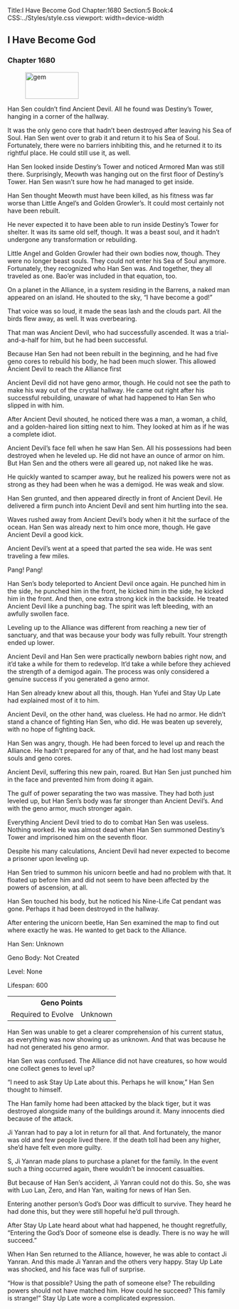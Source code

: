 Title:I Have Become God 
Chapter:1680 
Section:5 
Book:4 
CSS:../Styles/style.css 
viewport: width=device-width
  
## I Have Become God
### Chapter 1680 
<figure>
	<img src="../Images/gem.gif" alt="gem" id="gem" width="120" height="60" />
</figure>
  

  
  Han Sen couldn’t find Ancient Devil. All he found was Destiny’s Tower, hanging in a corner of the hallway.

It was the only geno core that hadn’t been destroyed after leaving his Sea of Soul. Han Sen went over to grab it and return it to his Sea of Soul. Fortunately, there were no barriers inhibiting this, and he returned it to its rightful place. He could still use it, as well.

Han Sen looked inside Destiny’s Tower and noticed Armored Man was still there. Surprisingly, Meowth was hanging out on the first floor of Destiny’s Tower. Han Sen wasn’t sure how he had managed to get inside.

Han Sen thought Meowth must have been killed, as his fitness was far worse than Little Angel’s and Golden Growler’s. It could most certainly not have been rebuilt.

He never expected it to have been able to run inside Destiny’s Tower for shelter. It was its same old self, though. It was a beast soul, and it hadn’t undergone any transformation or rebuilding.

Little Angel and Golden Growler had their own bodies now, though. They were no longer beast souls. They could not enter his Sea of Soul anymore. Fortunately, they recognized who Han Sen was. And together, they all traveled as one. Bao’er was included in that equation, too.

On a planet in the Alliance, in a system residing in the Barrens, a naked man appeared on an island. He shouted to the sky, “I have become a god!”

That voice was so loud, it made the seas lash and the clouds part. All the birds flew away, as well. It was overbearing.

That man was Ancient Devil, who had successfully ascended. It was a trial-and-a-half for him, but he had been successful.

Because Han Sen had not been rebuilt in the beginning, and he had five geno cores to rebuild his body, he had been much slower. This allowed Ancient Devil to reach the Alliance first

Ancient Devil did not have geno armor, though. He could not see the path to make his way out of the crystal hallway. He came out right after his successful rebuilding, unaware of what had happened to Han Sen who slipped in with him.

After Ancient Devil shouted, he noticed there was a man, a woman, a child, and a golden-haired lion sitting next to him. They looked at him as if he was a complete idiot.

Ancient Devil’s face fell when he saw Han Sen. All his possessions had been destroyed when he leveled up. He did not have an ounce of armor on him. But Han Sen and the others were all geared up, not naked like he was.

He quickly wanted to scamper away, but he realized his powers were not as strong as they had been when he was a demigod. He was weak and slow.

Han Sen grunted, and then appeared directly in front of Ancient Devil. He delivered a firm punch into Ancient Devil and sent him hurtling into the sea.

Waves rushed away from Ancient Devil’s body when it hit the surface of the ocean. Han Sen was already next to him once more, though. He gave Ancient Devil a good kick.

Ancient Devil’s went at a speed that parted the sea wide. He was sent traveling a few miles.

Pang! Pang!

Han Sen’s body teleported to Ancient Devil once again. He punched him in the side, he punched him in the front, he kicked him in the side, he kicked him in the front. And then, one extra strong kick in the backside. He treated Ancient Devil like a punching bag. The spirit was left bleeding, with an awfully swollen face.

Leveling up to the Alliance was different from reaching a new tier of sanctuary, and that was because your body was fully rebuilt. Your strength ended up lower.

Ancient Devil and Han Sen were practically newborn babies right now, and it’d take a while for them to redevelop. It’d take a while before they achieved the strength of a demigod again. The process was only considered a genuine success if you generated a geno armor.

Han Sen already knew about all this, though. Han Yufei and Stay Up Late had explained most of it to him.

Ancient Devil, on the other hand, was clueless. He had no armor. He didn’t stand a chance of fighting Han Sen, who did. He was beaten up severely, with no hope of fighting back.

Han Sen was angry, though. He had been forced to level up and reach the Alliance. He hadn’t prepared for any of that, and he had lost many beast souls and geno cores.

Ancient Devil, suffering this new pain, roared. But Han Sen just punched him in the face and prevented him from doing it again.

The gulf of power separating the two was massive. They had both just leveled up, but Han Sen’s body was far stronger than Ancient Devil’s. And with the geno armor, much stronger again.

Everything Ancient Devil tried to do to combat Han Sen was useless. Nothing worked. He was almost dead when Han Sen summoned Destiny’s Tower and imprisoned him on the seventh floor.

Despite his many calculations, Ancient Devil had never expected to become a prisoner upon leveling up.

Han Sen tried to summon his unicorn beetle and had no problem with that. It floated up before him and did not seem to have been affected by the powers of ascension, at all.

Han Sen touched his body, but he noticed his Nine-Life Cat pendant was gone. Perhaps it had been destroyed in the hallway.

After entering the unicorn beetle, Han Sen examined the map to find out where exactly he was. He wanted to get back to the Alliance.

Han Sen: Unknown

Geno Body: Not Created

Level: None

Lifespan: 600

<table class="geno-r">
	<tr>
		<th colspan="2">Geno Points</th>
	</tr><tr>
		<td>Required to Evolve</td>
		<td>Unknown</td>
	</tr>
</table>
<!-- Geno Body Evolution Requirement: Unknown -->


Han Sen was unable to get a clearer comprehension of his current status, as everything was now showing up as unknown. And that was because he had not generated his geno armor.

Han Sen was confused. The Alliance did not have creatures, so how would one collect genes to level up?

“I need to ask Stay Up Late about this. Perhaps he will know,” Han Sen thought to himself.

The Han family home had been attacked by the black tiger, but it was destroyed alongside many of the buildings around it. Many innocents died because of the attack.

Ji Yanran had to pay a lot in return for all that. And fortunately, the manor was old and few people lived there. If the death toll had been any higher, she’d have felt even more guilty.

S, Ji Yanran made plans to purchase a planet for the family. In the event such a thing occurred again, there wouldn’t be innocent casualties.

But because of Han Sen’s accident, Ji Yanran could not do this. So, she was with Luo Lan, Zero, and Han Yan, waiting for news of Han Sen.

Entering another person’s God’s Door was difficult to survive. They heard he had done this, but they were still hopeful he’d pull through.

After Stay Up Late heard about what had happened, he thought regretfully, “Entering the God’s Door of someone else is deadly. There is no way he will succeed.”

When Han Sen returned to the Alliance, however, he was able to contact Ji Yanran. And this made Ji Yanran and the others very happy. Stay Up Late was shocked, and his face was full of surprise.

“How is that possible? Using the path of someone else? The rebuilding powers should not have matched him. How could he succeed? This family is strange!” Stay Up Late wore a complicated expression.
